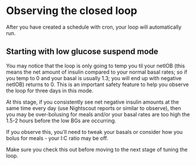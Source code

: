 # Observing the closed loop

After you have created a schedule with cron, your loop will automatically run.

## Starting with low glucose suspend mode

You may notice that the loop is only going to temp you til your netIOB (this means the net amount of insulin compared to your normal basal rates; so if you temp to 0 and your basal is usually 1.3; you will end up with negative netIOB) returns to 0. This is an important safety feature to help you observe the loop for three days in this mode.

At this stage, if you consistently see net negative insulin amounts at the same time every day (use Nightscout reports or similar to observe), then you may be over-bolusing for meals and/or your basal rates are too high the 1.5-2 hours before the low BGs are occurring.

If you observe this, you'll need to tweak your basals or consider how you bolus for meals - your I:C ratio may be off.

Make sure you check this out before moving to the next stage of tuning the loop.
